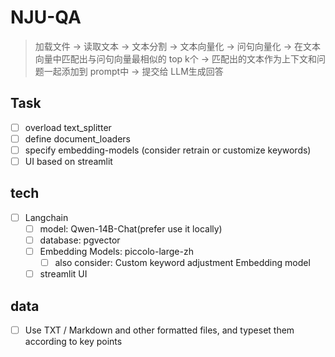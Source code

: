 # NJU-QA

> 加载文件 -> 读取文本 -> 文本分割 -> 文本向量化 -> 问句向量化 -> 在文本向量中匹配出与问句向量最相似的 top k个 -> 匹配出的文本作为上下文和问题一起添加到 prompt中 -> 提交给 LLM生成回答

## Task

- [ ] overload text_splitter
- [ ] define document_loaders
- [ ] specify embedding-models (consider retrain or customize keywords)
- [ ] UI based on streamlit

## tech

- [ ] Langchain
  - [ ] model: Qwen-14B-Chat(prefer use it locally)
  - [ ] database: pgvector
  - [ ] Embedding Models: piccolo-large-zh
    - [ ] also consider: Custom keyword adjustment Embedding model
  - [ ] streamlit UI

## data

- [ ] Use TXT / Markdown and other formatted files, and typeset them according to key points
